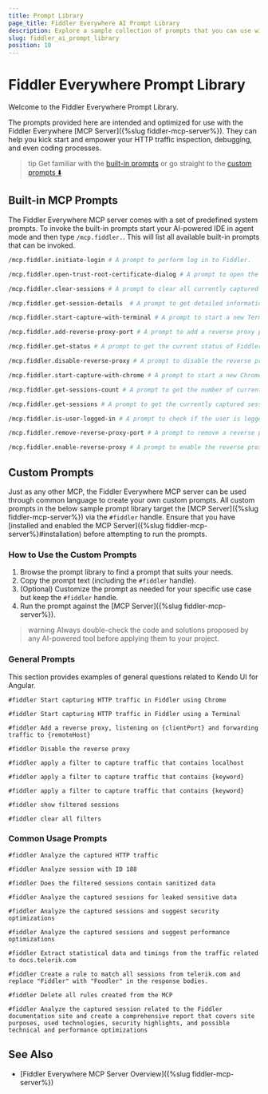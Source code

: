 ```yaml
---
title: Prompt Library
page_title: Fiddler Everywhere AI Prompt Library
description: Explore a sample collection of prompts that you can use with the Fiddler Everywhere MCP server
slug: fiddler_ai_prompt_library
position: 10
---
```


# Fiddler Everywhere Prompt Library

Welcome to the Fiddler Everywhere Prompt Library.

The prompts provided here are intended and optimized for use with the Fiddler Everywhere [MCP Server]({%slug fiddler-mcp-server%}). They can help you kick start and empower your HTTP traffic inspection, debugging, and even coding processes.

>tip Get familiar with the [built-in prompts](#built-in-mcp-prompts) or go straight to the [custom prompts ⬇️](#custom-prompts)

## Built-in MCP Prompts

The Fiddler Everywhere MCP server comes with a set of predefined system prompts. To invoke the built-in prompts start your AI-powered IDE in agent mode and then type `/mcp.fiddler.`. This will list all available built-in prompts that can be invoked.

```sh
/mcp.fiddler.initiate-login # A prompt to perform log in to Fiddler.
```

```sh
/mcp.fiddler.open-trust-root-certificate-dialog # A prompt to open the Trust Root Certificate system dialog.
```

```sh
/mcp.fiddler.clear-sessions # A prompt to clear all currently captured sessions in Fiddler.
```

```sh
/mcp.fiddler.get-session-details  # A prompt to get detailed information about a specific session in Fiddler. Asks user for the ID of the session to retrieve details for.
```

```sh
/mcp.fiddler.start-capture-with-terminal # A prompt to start a new Terminal instance with Fiddler proxy settings applied.
```

```sh
/mcp.fiddler.add-reverse-proxy-port # A prompt to add a reverse proxy port in Fiddler.
```

```sh
/mcp.fiddler.get-status # A prompt to get the current status of Fiddler. Asks user for the client port to listen on. A number between 1025 and 65535 (required) and for the remote host to forward traffic to (required)

```

```sh
/mcp.fiddler.disable-reverse-proxy # A prompt to disable the reverse proxy in Fiddler.
```

```sh
/mcp.fiddler.start-capture-with-chrome # A prompt to start a new Chrome instance with Fiddler proxy settings applied.
```

```sh
/mcp.fiddler.get-sessions-count # A prompt to get the number of currently captured sessions in Fiddler.
```

```sh
/mcp.fiddler.get-sessions # A prompt to get the currently captured sessions in Fiddler with filters applied.
```

```sh
/mcp.fiddler.is-user-logged-in # A prompt to check if the user is logged in to Fiddler.
```

```sh
/mcp.fiddler.remove-reverse-proxy-port # A prompt to remove a reverse proxy port in Fiddler. Asks user for clientPort (the reverse proxy is listening on)
```

```sh
/mcp.fiddler.enable-reverse-proxy # A prompt to enable the reverse proxy in Fiddler.
```


## Custom Prompts

Just as any other MCP, the Fiddler Everywhere MCP server can be used through common language to create your own custom prompts. All custom prompts in the below sample prompt library target the [MCP Server]({%slug fiddler-mcp-server%}) via the `#fiddler` handle. Ensure that you have [installed and enabled the MCP Server]({%slug fiddler-mcp-server%}#installation) before attempting to run the prompts.

### How to Use the Custom Prompts

1. Browse the prompt library to find a prompt that suits your needs.
2. Copy the prompt text (including the `#fiddler` handle).
3. (Optional) Customize the prompt as needed for your specific use case but keep the `#fiddler` handle.
4. Run the prompt against the [MCP Server]({%slug fiddler-mcp-server%}).

>warning Always double-check the code and solutions proposed by any AI-powered tool before applying them to your project.

### General Prompts

This section provides examples of general questions related to Kendo UI for Angular.


```
#fiddler Start capturing HTTP traffic in Fiddler using Chrome
```


```
#fiddler Start capturing HTTP traffic in Fiddler using a Terminal
```


```
#fiddler Аdd a reverse proxy, listening on {clientPort} and forwarding traffic to {remoteHost}
```


```
#fiddler Disable the reverse proxy
```


```
#fiddler apply a filter to capture traffic that contains localhost
```


```
#fiddler apply a filter to capture traffic that contains {keyword}
```


```
#fiddler apply a filter to capture traffic that contains {keyword}
```


```
#fiddler show filtered sessions
```


```
#fiddler clear all filters
```



### Common Usage Prompts


```
#fiddler Analyze the captured HTTP traffic
```


```
#fiddler Analyze session with ID 188
```


```
#fiddler Does the filtered sessions contain sanitized data
```


```
#fiddler Analyze the captured sessions for leaked sensitive data
```


```
#fiddler Analyze the captured sessions and suggest security optimizations
```


```
#fiddler Analyze the captured sessions and suggest performance optimizations
```


```
#fiddler Extract statistical data and timings from the traffic related to docs.telerik.com
```


```
#fiddler Create a rule to match all sessions from telerik.com and replace "Fiddler" with "Foodler" in the response bodies.
```

```
#fiddler Delete all rules created from the MCP
```

```
#fiddler Analyze the captured session related to the Fiddler documentation site and create a comprehensive report that covers site purposes, used technologies, security highlights, and possible technical and performance optimizations
```

## See Also

* [Fiddler Everywhere MCP Server Overview]({%slug fiddler-mcp-server%})